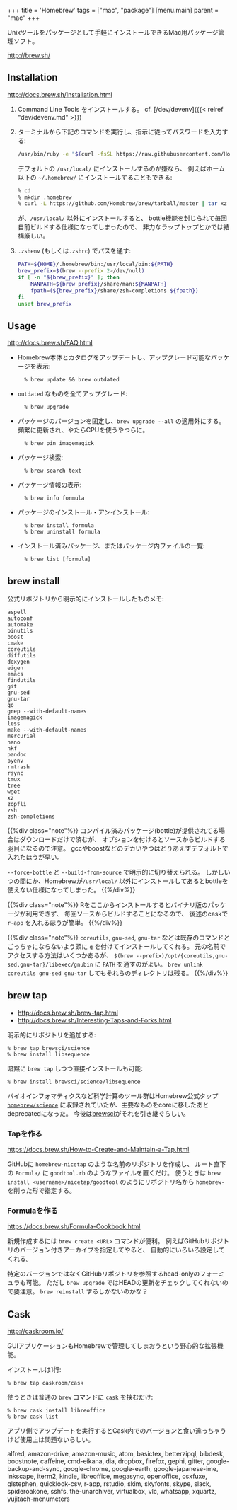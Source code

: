 +++
title = 'Homebrew'
tags = ["mac", "package"]
[menu.main]
  parent = "mac"
+++

Unixツールをパッケージとして手軽にインストールできるMac用パッケージ管理ソフト。

<http://brew.sh/>

## Installation

<http://docs.brew.sh/Installation.html>

1.  Command Line Tools をインストールする。
    cf. [/dev/devenv]({{< relref "dev/devenv.md" >}})

2.  ターミナルから下記のコマンドを実行し、指示に従ってパスワードを入力する:
    ```sh
    /usr/bin/ruby -e "$(curl -fsSL https://raw.githubusercontent.com/Homebrew/install/master/install)"
    ```

    デフォルトの `/usr/local/` にインストールするのが嫌なら、
    例えばホーム以下の `~/.homebrew/` にインストールすることもできる:
    ```sh
    % cd
    % mkdir .homebrew
    % curl -L https://github.com/Homebrew/brew/tarball/master | tar xz --strip 1 -C .homebrew
    ```
    が、`/usr/local/` 以外にインストールすると、
    bottle機能を封じられて毎回自前ビルドする仕様になってしまったので、
    非力なラップトップとかでは結構厳しい。

3.  `.zshenv` (もしくは`.zshrc`) でパスを通す:
    ```sh
    PATH=${HOME}/.homebrew/bin:/usr/local/bin:${PATH}
    brew_prefix=$(brew --prefix 2>/dev/null)
    if [ -n "${brew_prefix}" ]; then
        MANPATH=${brew_prefix}/share/man:${MANPATH}
        fpath=(${brew_prefix}/share/zsh-completions ${fpath})
    fi
    unset brew_prefix
    ```

## Usage

http://docs.brew.sh/FAQ.html

- Homebrew本体とカタログをアップデートし、アップグレード可能なパッケージを表示:

        % brew update && brew outdated

- `outdated` なものを全てアップグレード:

        % brew upgrade

- パッケージのバージョンを固定し、`brew upgrade --all` の適用外にする。
  頻繁に更新され、やたらCPUを使うやつらに。

        % brew pin imagemagick

- パッケージ検索:

        % brew search text

- パッケージ情報の表示:

        % brew info formula

- パッケージのインストール・アンインストール:

        % brew install formula
        % brew uninstall formula

- インストール済みパッケージ、またはパッケージ内ファイルの一覧:

        % brew list [formula]


## brew install

公式リポジトリから明示的にインストールしたものメモ:

    aspell
    autoconf
    automake
    binutils
    boost
    cmake
    coreutils
    diffutils
    doxygen
    eigen
    emacs
    findutils
    git
    gnu-sed
    gnu-tar
    go
    grep --with-default-names
    imagemagick
    less
    make --with-default-names
    mercurial
    nano
    nkf
    pandoc
    pyenv
    rmtrash
    rsync
    tmux
    tree
    wget
    xz
    zopfli
    zsh
    zsh-completions

{{%div class="note"%}}
コンパイル済みパッケージ(bottle)が提供されてる場合はダウンロードだけで済むが、
オプションを付けるとソースからビルドする羽目になるので注意。
gccやboostなどのデカいやつはとりあえずデフォルトで入れたほうが早い。

`--force-bottle` と `--build-from-source` で明示的に切り替えられる。
しかしいつの間にか、Homebrewが`/usr/local/`
以外にインストールしてあるとbottleを使えない仕様になってしまった。
{{%/div%}}

{{%div class="note"%}}
Rをここからインストールするとバイナリ版のパッケージが利用できず、
毎回ソースからビルドすることになるので、
後述のcaskで `r-app` を入れるほうが簡単。
{{%/div%}}

{{%div class="note"%}}
`coreutils`, `gnu-sed`, `gnu-tar`
などは既存のコマンドとごっちゃにならないよう頭に `g`
を付けてインストールしてくれる。
元の名前でアクセスする方法はいくつかあるが、
`$(brew --prefix)/opt/{coreutils,gnu-sed,gnu-tar}/libexec/gnubin` に
`PATH` を通すのがよい。
`brew unlink coreutils gnu-sed gnu-tar` してもそれらのディレクトリは残る。
{{%/div%}}

## brew tap

- http://docs.brew.sh/brew-tap.html
- http://docs.brew.sh/Interesting-Taps-and-Forks.html

明示的にリポジトリを追加する:

    % brew tap brewsci/science
    % brew install libsequence

暗黙に `brew tap` しつつ直接インストールも可能:

    % brew install brewsci/science/libsequence

バイオインフォマティクスなど科学計算のツール群はHomebrew公式タップ
[`homebrew/science`](https://github.com/Homebrew/homebrew-science)
に収録されていたが、主要なものをcoreに移したあとdeprecatedになった。
今後は[brewsci](https://brewsci.github.io/homebrew-science/)がそれを引き継ぐらしい。


### Tapを作る

https://docs.brew.sh/How-to-Create-and-Maintain-a-Tap.html

GitHubに `homebrew-nicetap` のような名前のリポジトリを作成し、
ルート直下の `Formula/` に `goodtool.rb` のようなファイルを置くだけ。
使うときは `brew install <username>/nicetap/goodtool`
のようにリポジトリ名から `homebrew-` を削った形で指定する。


### Formulaを作る

https://docs.brew.sh/Formula-Cookbook.html

新規作成するには `brew create <URL>` コマンドが便利。
例えばGitHubリポジトリのバージョン付きアーカイブを指定してやると、
自動的にいろいろ設定してくれる。

特定のバージョンではなくGitHubリポジトリを参照するhead-onlyのフォーミュラも可能。
ただし `brew upgrade` ではHEADの更新をチェックしてくれないので要注意。
`brew reinstall` するしかないのかな？


## Cask

<http://caskroom.io/>

GUIアプリケーションもHomebrewで管理してしまおうという野心的な拡張機能。

インストールは1行:

    % brew tap caskroom/cask

使うときは普通の `brew` コマンドに `cask` を挟むだけ:

    % brew cask install libreoffice
    % brew cask list

アプリ側でアップデートを実行するとCask内でのバージョンと食い違っちゃうけど使用上は問題ないらしい。

alfred, amazon-drive, amazon-music, atom,
basictex, betterzipql, bibdesk, boostnote, caffeine, cmd-eikana,
dia, dropbox, firefox, gephi, gitter,
google-backup-and-sync, google-chrome, google-earth, google-japanese-ime,
inkscape, iterm2, kindle, libreoffice, megasync,
openoffice, osxfuxe, qlstephen, quicklook-csv, r-app, rstudio,
skim, skyfonts, skype, slack, spideroakone, sshfs,
the-unarchiver, virtualbox, vlc,
whatsapp, xquartz, yujitach-menumeters
